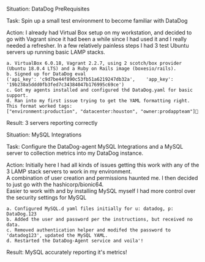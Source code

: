 Situation: DataDog PreRequisites

Task: Spin up a small test environment to become familiar with DataDog

Action: I already had Virtual Box setup on my workstation, and decided to go with Vagrant since it had been a while since I had used it and I really needed a refresher. In a few relatively painless steps I had 3 test Ubuntu servers up running basic LAMP stacks.

    a. VirtualBox 6.0.18, Vagrant 2.2.7, using 2 scotch/box provider (Ubuntu 18.0.4 LTS) and a Ruby on Rails image (boxesio/rails).
    b. Signed up for DataDog eval
    ('api_key': 'c9d7be44f890c53fb51a6219247db32a',    'app_key': '19b238a5ddd0fb3fed7c34384047b176995c69ce')
    c. Got my agents installed and configured thd DataDog.yaml for basic support.
    d. Ran into my first issue trying to get the YAML formatting right.  This format worked tags:
    ["environment:production", "datacenter:houston", "owner:prodappteam"]
  
  Result: 3 servers reporting correctly
  
  
  
  Situation: MySQL Integrations
  
  Task: Configure the DataDog-agent MySQL Integrations and a MySQL server to collection metrics into my DataDog instance.
  
  Action: Initially here I had all kinds of issues getting this work with any of the 3 LAMP stack servers to work in my environment.  
  A combination of user creation and permissions haunted me.  I then decided to just go with the hashicorp/bionic64.  
  Easier to work with and by installing MySQL myself I had more control over the security settings for MySQL
   
    a. Configured MySQL.d yaml files initially for u: datadog, p: DataDog.123
    b. Added the user and password per the instructions, but received no data.
    c. Removed authentication helper and modifed the password to 'datadog123', updated the MySQL YAML.
    d. Restarted the DataDog-Agent service and voila'!

  Result: MySQL accurately reporting it's metrics!
